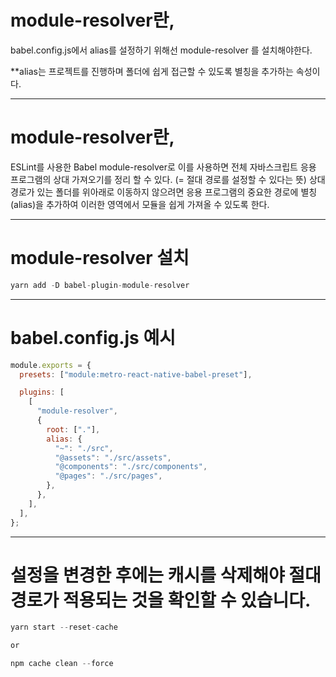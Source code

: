 # module-resolver란,

babel.config.js에서 alias를 설정하기 위해선 module-resolver 를 설치해야한다.

\*\*alias는 프로젝트를 진행하며 폴더에 쉽게 접근할 수 있도록 별칭을 추가하는 속성이다.

---

# module-resolver란,

ESLint를 사용한 Babel module-resolver로 이를 사용하면 전체 자바스크립트 응용 프로그램의 상대 가져오기를 정리 할 수 있다. (= 절대 경로를 설정할 수 있다는 뜻) 상대 경로가 있는 폴더를 위아래로 이동하지 않으려면 응용 프로그램의 중요한 경로에 별칭(alias)을 추가하여 이러한 영역에서 모듈을 쉽게 가져올 수 있도록 한다.

---

# module-resolver 설치

```javascript
yarn add -D babel-plugin-module-resolver

```

---

# babel.config.js 예시

```javascript
module.exports = {
  presets: ["module:metro-react-native-babel-preset"],

  plugins: [
    [
      "module-resolver",
      {
        root: ["."],
        alias: {
          "~": "./src",
          "@assets": "./src/assets",
          "@components": "./src/components",
          "@pages": "./src/pages",
        },
      },
    ],
  ],
};
```

---

# 설정을 변경한 후에는 캐시를 삭제해야 절대경로가 적용되는 것을 확인할 수 있습니다.

```javascript
yarn start --reset-cache

or

npm cache clean --force
```
